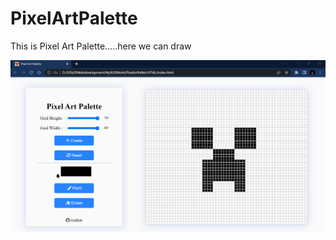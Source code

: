 # PixelArtPalette
This is Pixel Art Palette.....here we can draw


<img   src = "https://github.com/alfaArghya/100_Days-100_JavaScript/blob/main/01-PixelArtPalette/img/ScreenShot.png">
